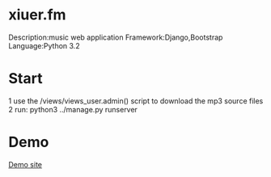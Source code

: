 xiuer.fm
========

Description:music web application
Framework:Django,Bootstrap
Language:Python 3.2

Start
=========
1 use the /views/views_user.admin() script to download the mp3 source files
2 run: python3 ../manage.py runserver

Demo
=========
[Demo site](http://202.120.40.73:9698/musicApp/musichome/)


